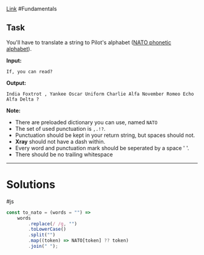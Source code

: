 [Link](https://www.codewars.com/kata/586538146b56991861000293) #Fundamentals
## Task

You'll have to translate a string to Pilot's alphabet ([NATO phonetic alphabet](https://en.wikipedia.org/wiki/NATO_phonetic_alphabet)).

**Input:**

`If, you can read?`

**Output:**

`India Foxtrot , Yankee Oscar Uniform Charlie Alfa November Romeo Echo Alfa Delta ?`

**Note:**

-   There are preloaded dictionary you can use, named `NATO`
-   The set of used punctuation is `,.!?`.
-   Punctuation should be kept in your return string, but spaces should not.
-   **Xray** should not have a dash within.
-   Every word and punctuation mark should be seperated by a space ' '.
-   There should be no trailing whitespace

***
# Solutions
#js 
```js
const to_nato = (words = "") =>
    words
        .replace(/ /g, "")
        .toLowerCase()
        .split("")
        .map((token) => NATO[token] ?? token)
        .join(" ");
```